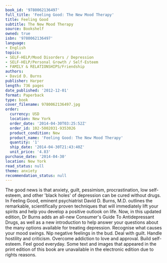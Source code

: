 ```yaml
---
book_id: '9780062136497'
full_title: 'Feeling Good: The New Mood Therapy'
title: Feeling Good
subtitle: The New Mood Therapy
source: Bookshelf
owned: true
isbn: '9780062136497'
language:
- English
topics:
- SELF-HELP/Mood Disorders / Depression
- SELF-HELP/Personal Growth / Self-Esteem
- FAMILY & RELATIONSHIPS/Friendship
authors:
- David D. Burns
publisher: Harper
length: 736 pages
date_published: '2012-12-01'
format: Paperback
type: book
cover_filename: 9780062136497.jpg
order:
  currency: USD
  location: New York
  order_date: '2014-04-30T03:25:52Z'
  order_id: 102-5002031-9353026
  product_condition: New
  product_name: 'Feeling Good: The New Mood Therapy'
  quantity: '1'
  ship_date: '2014-04-30T21:43:40Z'
  unit_price: '4.83'
purchase_date: '2014-04-30'
location: New York
read_status: null
theme: anxiety
recommendation_status: null
---
```

The good news is that anxiety, guilt, pessimism, procrastination, low self-esteem, and other 'black holes' of depression can be cured without drugs. In Feeling Good, eminent psychiatrist David D. Burns, M.D. outlines the remarkable, scientifically proven techniques that will immediately lift your spirits and help you develop a positive outlook on life.
Now, in this updated edition, Dr Burns adds an all-new Consumer's Guide To Antidepressant Drugs, as well as a new introduction to help answer your questions about the many options available for treating depression.
Recognise what causes your mood swings.
Nip negative feelings in the bud.
Deal with guilt.
Handle hostility and criticism.
Overcome addiction to love and approval.
Build self-esteem.
Feel good everyday.
Some text and images that appeared in the print edition of this book are unavailable in the electronic edition due to rights reasons.
